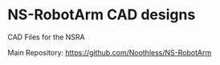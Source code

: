 # NS-RobotArm CAD designs
CAD Files for the NSRA

Main Repository: https://github.com/Noothless/NS-RobotArm
